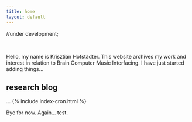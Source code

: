 ```yaml
---
title: home
layout: default
---
```


//under development;

<br>

Hello, my name is Krisztián Hofstädter. This website archives my work and interest in relation to Brain Computer Music Interfacing. I have just started adding things...


## research blog
...
{% include index-cron.html %}

Bye for now. Again... test.
